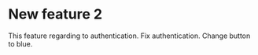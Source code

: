 # New feature 2

This feature regarding to authentication.
Fix authentication.
Change button to blue.